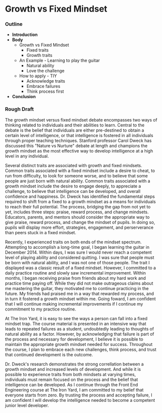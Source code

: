 # **Growth vs Fixed Mindset**

### **Outline**

* **Introduction**
* **Body**
    * Growth vs Fixed Mindset
      * Fixed traits
      * Growth traits
    * An Example - Learning to play the guitar
         * Natural ability
         * Love the challenge
    * How to apply - TIY
      * Acknowledge traits
      * Embrace failures
      * Think process first
* **Conclusion**

### **Rough Draft**

The growth mindset versus fixed mindset debate encompasses two ways of thinking related to individuals and their abilities to learn. Central to the debate is the belief that individuals are either pre-destined to obtain a certain level of intelligence, or that intelligence is fostered in all individuals through proper teaching techniques. Stanford professor Carol Dweck has discussed this "Nature vs Nurture" debate at length and champions the growth mindset as the most effective way to develop intelligence at a high level in any individual. 

Several distinct traits are associated with growth and fixed mindsets. Common traits associated with a fixed mindset include a desire to cheat, to run from difficulty, to look for someone worse, and to believe that some people are just born with natural ability. Common traits associated with a growth mindset include the desire to engage deeply, to appreciate a challenge, to believe that intelligence can be developed, and overall confidence and happiness. Dr. Dweck has identified the fundamental steps required to shift from a fixed to a growth mindset as a means for individuals to reach their full potential. The process, bridging the gap from not yet to yet, includes three steps: praise, reward process, and change mindsets. Educators, parents, and mentors should consider the appropriate way to give praise, reward process, and change the mindset of pupils. In doing so, pupils will display more effort, strategies, engagement, and perserverance than peers stuck in a fixed mindset.

Recently, I experienced traits on both ends of the mindset spectrum. Attempting to accomplish a long-time goal, I began learning the guitar in December 2014. Within days, I was sure I would never reach a competent level of playing ability and considered quitting. I was sure that people must be born with natural ability, and I was not one of those people. The trait I displayed was a classic result of a fixed mindset. However, I committed to a daily practice routine and slowly saw incremental improvement. Within months, I began receiving praise from friends about my hard work and practice time paying off. While they did not make outrageous claims about me mastering the guitar, they motivated me to continue practicing in the future. My friends had praised me in a way that rewarded my process, and in turn it fostered a growth mindset within me. Going foward, I am confident that I will continue making incremental improvements if I continue my commitment to my practice routine.

At The Iron Yard, it is easy to see the ways a person can fall into a fixed mindset trap. The course material is presented in an intensive way that leads to repeated failures as a student, undoubtedly leading to thoughts of natural ability as a factor. However, by acknowledging that failure is part of the process and necessary for development, I believe it is possible to maintain the appropriate growth mindset needed for success. Throughout the course, I plan to embrace each new challenges, think process, and trust that continued development is the outcome.

Dr. Dweck's research demonstrates the strong correllation between a growth mindset and increased levels of development. And while it is possible to experience traits from both mindsets at varying times, individuals must remain focused on the process and the belief that intelligence can be developed. As I continue through the Front End Engineering course at The Iron Yard, I am committed to my belief that everyone starts from zero. By trusting the process and accepting failure, I am confident I will develop the intelligence needed to become a competent junior level developer.
